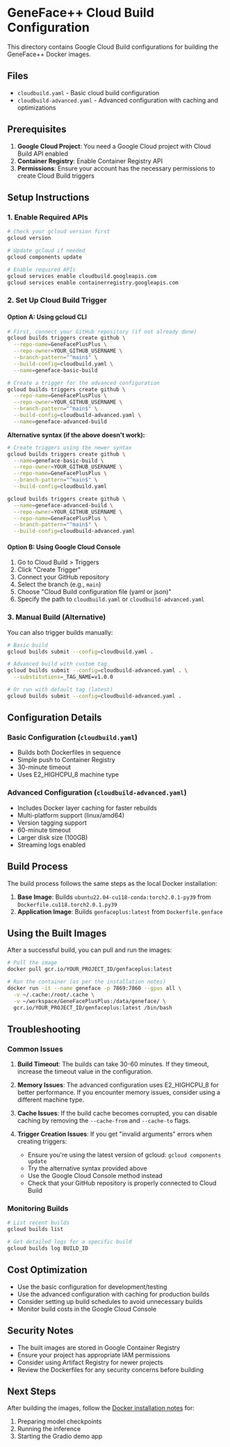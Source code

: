 # GeneFace++ Cloud Build Configuration

This directory contains Google Cloud Build configurations for building the GeneFace++ Docker images.

## Files

- `cloudbuild.yaml` - Basic cloud build configuration
- `cloudbuild-advanced.yaml` - Advanced configuration with caching and optimizations

## Prerequisites

1. **Google Cloud Project**: You need a Google Cloud project with Cloud Build API enabled
2. **Container Registry**: Enable Container Registry API
3. **Permissions**: Ensure your account has the necessary permissions to create Cloud Build triggers

## Setup Instructions

### 1. Enable Required APIs

```bash
# Check your gcloud version first
gcloud version

# Update gcloud if needed
gcloud components update

# Enable required APIs
gcloud services enable cloudbuild.googleapis.com
gcloud services enable containerregistry.googleapis.com
```

### 2. Set Up Cloud Build Trigger

#### Option A: Using gcloud CLI

```bash
# First, connect your GitHub repository (if not already done)
gcloud builds triggers create github \
  --repo-name=GeneFacePlusPlus \
  --repo-owner=YOUR_GITHUB_USERNAME \
  --branch-pattern="^main$" \
  --build-config=cloudbuild.yaml \
  --name=geneface-basic-build

# Create a trigger for the advanced configuration
gcloud builds triggers create github \
  --repo-name=GeneFacePlusPlus \
  --repo-owner=YOUR_GITHUB_USERNAME \
  --branch-pattern="^main$" \
  --build-config=cloudbuild-advanced.yaml \
  --name=geneface-advanced-build
```

**Alternative syntax (if the above doesn't work):**

```bash
# Create triggers using the newer syntax
gcloud builds triggers create github \
  --name=geneface-basic-build \
  --repo-owner=YOUR_GITHUB_USERNAME \
  --repo-name=GeneFacePlusPlus \
  --branch-pattern="^main$" \
  --build-config=cloudbuild.yaml

gcloud builds triggers create github \
  --name=geneface-advanced-build \
  --repo-owner=YOUR_GITHUB_USERNAME \
  --repo-name=GeneFacePlusPlus \
  --branch-pattern="^main$" \
  --build-config=cloudbuild-advanced.yaml
```

#### Option B: Using Google Cloud Console

1. Go to Cloud Build > Triggers
2. Click "Create Trigger"
3. Connect your GitHub repository
4. Select the branch (e.g., `main`)
5. Choose "Cloud Build configuration file (yaml or json)"
6. Specify the path to `cloudbuild.yaml` or `cloudbuild-advanced.yaml`

### 3. Manual Build (Alternative)

You can also trigger builds manually:

```bash
# Basic build
gcloud builds submit --config=cloudbuild.yaml .

# Advanced build with custom tag
gcloud builds submit --config=cloudbuild-advanced.yaml . \
  --substitutions=_TAG_NAME=v1.0.0

# Or run with default tag (latest)
gcloud builds submit --config=cloudbuild-advanced.yaml .
```

## Configuration Details

### Basic Configuration (`cloudbuild.yaml`)

- Builds both Dockerfiles in sequence
- Simple push to Container Registry
- 30-minute timeout
- Uses E2_HIGHCPU_8 machine type

### Advanced Configuration (`cloudbuild-advanced.yaml`)

- Includes Docker layer caching for faster rebuilds
- Multi-platform support (linux/amd64)
- Version tagging support
- 60-minute timeout
- Larger disk size (100GB)
- Streaming logs enabled

## Build Process

The build process follows the same steps as the local Docker installation:

1. **Base Image**: Builds `ubuntu22.04-cu118-conda:torch2.0.1-py39` from `Dockerfile.cu118.torch2.0.1.py39`
2. **Application Image**: Builds `genfaceplus:latest` from `Dockerfile.genface`

## Using the Built Images

After a successful build, you can pull and run the images:

```bash
# Pull the image
docker pull gcr.io/YOUR_PROJECT_ID/genfaceplus:latest

# Run the container (as per the installation notes)
docker run -it --name geneface -p 7869:7860 --gpus all \
  -v ~/.cache:/root/.cache \
  -v ~/workspace/GeneFacePlusPlus:/data/geneface/ \
  gcr.io/YOUR_PROJECT_ID/genfaceplus:latest /bin/bash
```

## Troubleshooting

### Common Issues

1. **Build Timeout**: The builds can take 30-60 minutes. If they timeout, increase the timeout value in the configuration.

2. **Memory Issues**: The advanced configuration uses E2_HIGHCPU_8 for better performance. If you encounter memory issues, consider using a different machine type.

3. **Cache Issues**: If the build cache becomes corrupted, you can disable caching by removing the `--cache-from` and `--cache-to` flags.

4. **Trigger Creation Issues**: If you get "invalid arguments" errors when creating triggers:
   - Ensure you're using the latest version of gcloud: `gcloud components update`
   - Try the alternative syntax provided above
   - Use the Google Cloud Console method instead
   - Check that your GitHub repository is properly connected to Cloud Build

### Monitoring Builds

```bash
# List recent builds
gcloud builds list

# Get detailed logs for a specific build
gcloud builds log BUILD_ID
```

## Cost Optimization

- Use the basic configuration for development/testing
- Use the advanced configuration with caching for production builds
- Consider setting up build schedules to avoid unnecessary builds
- Monitor build costs in the Google Cloud Console

## Security Notes

- The built images are stored in Google Container Registry
- Ensure your project has appropriate IAM permissions
- Consider using Artifact Registry for newer projects
- Review the Dockerfiles for any security concerns before building

## Next Steps

After building the images, follow the [Docker installation notes](Docker.installation.md) for:
1. Preparing model checkpoints
2. Running the inference
3. Starting the Gradio demo app 